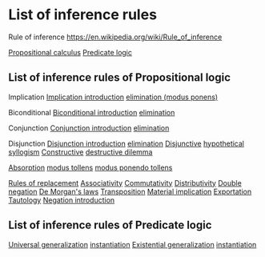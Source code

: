# List of inference rules

Rule of inference
https://en.wikipedia.org/wiki/Rule_of_inference

[Propositional calculus](https://en.wikipedia.org/wiki/Propositional_calculus)
[Predicate logic](https://en.wikipedia.org/wiki/First-order_logic)

## List of inference rules of Propositional logic

Implication
[Implication introduction](https://en.wikipedia.org/wiki/Conditional_proof)
[elimination (modus ponens)](https://en.wikipedia.org/wiki/Modus_ponens)

Biconditional
[Biconditional introduction](https://en.wikipedia.org/wiki/Biconditional_introduction)
[elimination](https://en.wikipedia.org/wiki/Biconditional_elimination)

Conjunction
[Conjunction introduction](https://en.wikipedia.org/wiki/Conjunction_introduction)
[elimination](https://en.wikipedia.org/wiki/Conjunction_elimination)

Disjunction
[Disjunction introduction](https://en.wikipedia.org/wiki/Disjunction_introduction)
[elimination](https://en.wikipedia.org/wiki/Disjunction_elimination)
[Disjunctive](https://en.wikipedia.org/wiki/Disjunctive_syllogism)
[hypothetical syllogism](https://en.wikipedia.org/wiki/Hypothetical_syllogism)
[Constructive](https://en.wikipedia.org/wiki/Constructive_dilemma)
[destructive dilemma](https://en.wikipedia.org/wiki/Destructive_dilemma)

[Absorption](https://en.wikipedia.org/wiki/Absorption_(logic))
[modus tollens](https://en.wikipedia.org/wiki/Modus_tollens)
[modus ponendo tollens](https://en.wikipedia.org/wiki/Modus_ponendo_tollens)

[Rules of replacement](https://en.wikipedia.org/wiki/Rule_of_replacement)
[Associativity](https://en.wikipedia.org/wiki/Associative_property)
[Commutativity](https://en.wikipedia.org/wiki/Commutative_property)
[Distributivity](https://en.wikipedia.org/wiki/Distributive_property)
[Double negation](https://en.wikipedia.org/wiki/Double_negation)
[De Morgan's laws](https://en.wikipedia.org/wiki/De_Morgan%27s_laws)
[Transposition](https://en.wikipedia.org/wiki/Transposition_(logic))
[Material implication](https://en.wikipedia.org/wiki/Material_implication_(rule_of_inference))
[Exportation](https://en.wikipedia.org/wiki/Exportation_(logic))
[Tautology](https://en.wikipedia.org/wiki/Tautology_(rule_of_inference))
[Negation introduction](https://en.wikipedia.org/wiki/Negation_introduction)


## List of inference rules of Predicate logic


[Universal generalization](https://en.wikipedia.org/wiki/Universal_generalization)
[instantiation](https://en.wikipedia.org/wiki/Universal_instantiation)
[Existential generalization](https://en.wikipedia.org/wiki/Existential_generalization)
[instantiation](https://en.wikipedia.org/wiki/Existential_instantiation)
